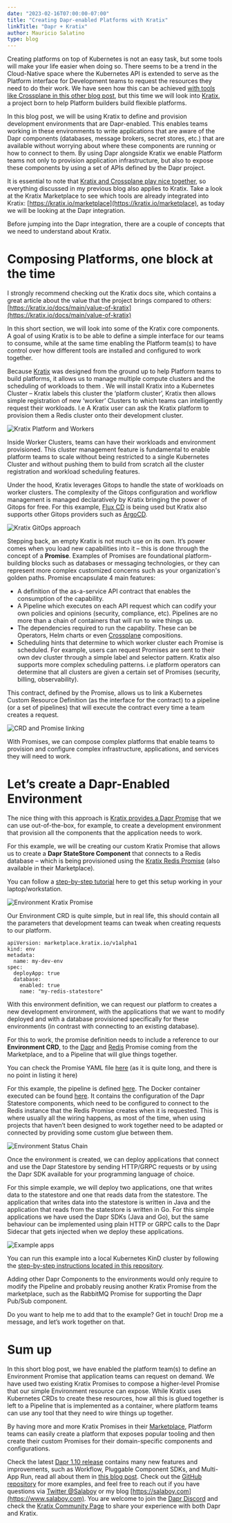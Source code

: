 ```yaml
---
date: "2023-02-16T07:00:00-07:00"
title: "Creating Dapr-enabled Platforms with Kratix"
linkTitle: "Dapr + Kratix"
author: Mauricio Salatino
type: blog
---
```


Creating platforms on top of Kubernetes is not an easy task, but some tools will make your life easier when doing so. There seems to be a trend in the Cloud-Native space where the Kubernetes API is extended to serve as the Platform interface for Development teams to request the resources they need to do their work. We have seen how this can be achieved [with tools like Crossplane in this other blog post](https://blog.crossplane.io/crossplane-and-dapr/), but this time we will look into [Kratix](kratix.io), a project born to help Platform builders build flexible platforms. 

In this blog post, we will be using Kratix to define and provision development environments that are Dapr-enabled. This enables teams working in these environments to write applications that are aware of the Dapr components (databases, message brokers, secret stores, etc.) that are available without worrying about where these components are running or how to connect to them. By using Dapr alongside Kratix we enable Platform teams not only to provision application infrastructure, but also to expose these components by using a set of APIs defined by the Dapr project.

It is essential to note that [Kratix and Crossplane play nice together](https://www.syntasso.io/post/kratix-and-crossplane), so everything discussed in my previous blog also applies to Kratix. Take a look at the Kratix Marketplace to see which tools are already integrated into Kratix: [https://kratix.io/marketplace](https://kratix.io/marketplace), as today we will be looking at the Dapr integration. 

Before jumping into the Dapr integration, there are a couple of concepts that we need to understand about Kratix.

# Composing Platforms, one block at the time

I strongly recommend checking out the Kratix docs site, which contains a great article about the value that the project brings compared to others: [https://kratix.io/docs/main/value-of-kratix](https://kratix.io/docs/main/value-of-kratix) 

In this short section, we will look into some of the Kratix core components. A goal of using Kratix is to be able to define a simple interface for our teams to consume, while at the same time enabling the Platform team(s) to have control over how different tools are installed and configured to work together. 

Because [Kratix](https://kratix.io) was designed from the ground up to help Platform teams to build platforms, it allows us to  manage multiple compute clusters and the scheduling of workloads to them . We will install Kratix into a Kubernetes Cluster – Kratix labels this cluster the ‘platform cluster’, Kratix then allows simple registration of new ‘worker’ Clusters to which teams can intelligently request their workloads. I.e A Kratix user can ask the Kratix platform to provision them a Redis cluster onto their development cluster. 

![Kratix Platform and Workers](dapr-kratix-01.png "Kratix Platform and Workers")

Inside Worker Clusters, teams can have their workloads and environment provisioned. This cluster management feature is fundamental to enable platform teams to scale without being restricted to a single Kubernetes Cluster and without pushing them to build from scratch all the cluster registration and workload scheduling features. 

Under the hood, Kratix leverages Gitops to handle the state of workloads on worker clusters. The complexity of the Gitops configuration and workflow management is managed declaratively by Kratix bringing the power of Gitops for free. For this example, [Flux CD]() is being used but Kratix also supports other Gitops providers such as [ArgoCD](). 

![Kratix GitOps approach](dapr-kratix-02.png "Kratix GitOps approach")

Stepping back, an empty Kratix is not much use on its own. It’s power comes when you load new capabilities into it – this is done through the concept of a **Promise**. Examples of Promises are foundational platform-building blocks such as databases or messaging technologies, or they can represent more complex customized concerns such as your organization's golden paths. Promise encapsulate 4 main features:

* A definition of the as-a-service API contract that enables the consumption of the capability. 
* A Pipeline which executes on each API request which can codify your own policies and opinions (security, compliance, etc). Pipelines are no more than a chain of containers that will run to wire things up.  
* The dependencies required to run the capability. These can be Operators, Helm charts or even [Crossplane](https://crossplane.io) compositions. 
* Scheduling hints that determine to which worker cluster each Promise is scheduled. For example, users can request Promises are sent to their own dev cluster through a simple label and selector pattern. Kratix also supports more complex scheduling patterns. i.e platform operators can determine that all clusters are given a certain set of Promises (security, billing, observability).  


This contract, defined by the Promise, allows us to link a Kubernetes Custom Resource Definition (as the interface for the contract) to a pipeline (or a set of pipelines) that will execute the contract every time a team creates a request. 


![CRD and Promise linking](dapr-kratix-03.png "CRD and Promise linking")

With Promises, we can compose complex platforms that enable teams to provision and configure complex infrastructure, applications, and services they will need to work.  


# Let’s create a Dapr-Enabled Environment

The nice thing with this approach is [Kratix provides a Dapr Promise](https://github.com/syntasso/kratix-marketplace/tree/main/dapr) that we can use out-of-the-box, for example, to create a development environment that provision all the components that the application needs to work.

For this example, we will be creating our custom Kratix Promise that allows us to create a **Dapr StateStore Component** that connects to a Redis database – which is being provisioned using the [Kratix Redis Promise](kratix.io/marketplace) (also available in their Marketplace). 

You can follow a [step-by-step tutorial](https://github.com/salaboy/from-monolith-to-k8s/tree/main/platform/dapr-kratix) here to get this setup working in your laptop/workstation.

![Environment Kratix Promise](dapr-kratix-04.png "Environment Kratix Promise")

Our Environment CRD is quite simple, but in real life, this should contain all the parameters that development teams can tweak when creating requests to our platform. 

```
apiVersion: marketplace.kratix.io/v1alpha1
kind: env
metadata:
  name: my-dev-env
spec:
  deployApp: true
  database:   
    enabled: true
    name: "my-redis-statestore"
```

With this environment definition, we can request our platform to creates a new development environment, with the applications that we want to modify deployed and with a database provisioned specifically for these environments (in contrast with connecting to an existing database). 

For this to work, the promise definition needs to include a reference to our **Environment CRD**, to the [Dapr]() and [Redis]() Promise coming from the Marketplace, and to a Pipeline that will glue things together. 

You can check the Promise YAML file [here](https://github.com/salaboy/from-monolith-to-k8s/blob/main/platform/dapr-kratix/env-promise/promise.yaml) (as it is quite long, and there is no point in listing it here)

For this example, the pipeline is defined [here](https://github.com/salaboy/from-monolith-to-k8s/blob/main/platform/dapr-kratix/env-promise/promise.yaml#L4238). The Docker container executed can be found [here](https://github.com/salaboy/from-monolith-to-k8s/tree/main/platform/dapr-kratix/env-promise/internal/request-pipeline). It contains the configuration of the Dapr Statestore components, which need to be configured to connect to the Redis instance that the Redis Promise creates when it is requested. This is where usually all the wiring happens, as most of the time, when using projects that haven’t been designed to work together need to be adapted or connected by providing some custom glue between them. 

![Environment Status Chain](dapr-kratix-05.png "Environment Status Chain")

Once the environment is created, we can deploy applications that connect and use the Dapr Statestore by sending HTTP/GRPC requests or by using the Dapr SDK available for your programming language of choice. 

For this simple example, we will deploy two applications, one that writes data to the statestore and one that reads data from the statestore. The application that writes data into the statestore is written in Java and the application that reads from the statestore is written in Go. For this simple applications we have used the Dapr SDKs (Java and Go), but the same behaviour can be implemented using plain HTTP or GRPC calls to the Dapr Sidecar that gets injected when we deploy these applications. 

![Example apps](dapr-kratix-06.png "Example apps")
 
You can run this example into a local Kubernetes KinD cluster by following the [step-by-step instructions located in this repository](https://github.com/salaboy/from-monolith-to-k8s/tree/main/platform/dapr-kratix/).

Adding other Dapr Components to the environments would only require to modify the Pipeline and probably reusing another Kratix Promise from the marketplace, such as the RabbitMQ Promise for supporting the Dapr Pub/Sub component. 

Do you want to help me to add that to the example? Get in touch! Drop me a message, and let’s work together on that. 

# Sum up

In this short blog post, we have enabled the platform team(s) to define an Environment Promise that application teams can request on demand. We have used two existing Kratix Promises to compose a higher-level Promise that our simple Environment resource can expose. While Kratix uses Kubernetes CRDs to create these resources, how all this is glued together is left to a Pipeline that is implemented as a container, where platform teams can use any tool that they need to wire things up together. 

By having more and more Kratix Promises in their [Marketplace](https://kratix.io/marketplace), Platform teams can easily create a platform that exposes popular tooling and then create their custom Promises for their domain-specific components and configurations.

Check the latest [Dapr 1.10 release](https://github.com/dapr/dapr/releases/tag/v1.10.0) contains many new features and improvements, such as Workflow, Pluggable Component SDKs, and Multi-App Run, read all about them in [this blog post](https://www.diagrid.io/blog/dapr-1-10-release-highlights).  Check out the [GitHub repository](https://github.com/salaboy/from-monolith-to-k8s/platform/) for more examples, and feel free to reach out if you have questions via [Twitter @Salaboy](https://twitter.com/salaboy) or my blog [https://salaboy.com](https://www.salaboy.com). You are welcome to join the [Dapr Discord](https://discord.com/invite/ptHhX6jc34) and check the [Kratix Community Page](https://kratix.io/docs/main/community) to share your experience with both Dapr and Kratix.



